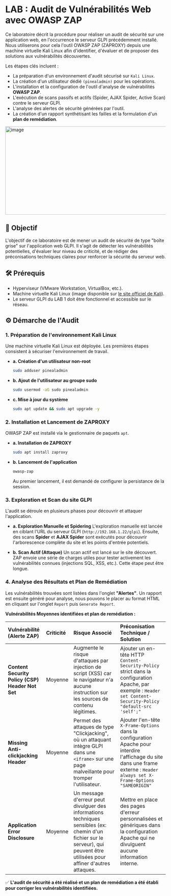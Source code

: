 # LAB : Audit de Vulnérabilités Web avec OWASP ZAP

Ce laboratoire décrit la procédure pour réaliser un audit de sécurité sur une application web, en l'occurrence le serveur GLPI précédemment installé. Nous utiliserons pour cela l'outil OWASP ZAP (ZAPROXY) depuis une machine virtuelle Kali Linux afin d'identifier, d'évaluer et de proposer des solutions aux vulnérabilités découvertes.

Les étapes clés incluent :

  * La préparation d'un environnement d'audit sécurisé sur `Kali Linux`.
  * La création d'un utilisateur dédié `(pinealadmin)` pour les opérations.
  * L'installation et la configuration de l'outil d'analyse de vulnérabilités **OWASP ZAP**.
  * L'exécution de scans passifs et actifs (Spider, AJAX Spider, Active Scan) contre le serveur GLPI.
  * L'analyse des alertes de sécurité générées par l'outil.
  * La création d'un rapport synthétisant les failles et la formulation d'un **plan de remédiation**.

<img width="860" height="277" alt="image" src="https://github.com/user-attachments/assets/18096f92-559e-4b72-a705-afd7be9ad4b7" />


## 🎯 Objectif

L'objectif de ce laboratoire est de mener un audit de sécurité de type "boîte grise" sur l'application web GLPI. Il s'agit de détecter les vulnérabilités potentielles, d'évaluer leur niveau de criticité, et de rédiger des préconisations techniques claires pour renforcer la sécurité du serveur web.

## 🛠️ Prérequis

  * Hyperviseur (VMware Workstation, VirtualBox, etc.).
  * Machine virtuelle Kali Linux (image disponible sur [le site officiel de Kali](https://www.kali.org/get-kali/#kali-virtual-machines)).
  * Le serveur GLPI du LAB 1 doit être fonctionnel et accessible sur le réseau.

## ⚙️ Démarche de l'Audit

### 1\. Préparation de l'environnement Kali Linux

Une machine virtuelle Kali Linux est déployée. Les premières étapes consistent à sécuriser l'environnement de travail.

  * **a. Création d'un utilisateur non-root**
    ```bash
    sudo adduser pinealadmin
    ```
  * **b. Ajout de l'utilisateur au groupe sudo**
    ```bash
    sudo usermod -aG sudo pinealadmin
    ```
  * **c. Mise à jour du système**
    ```bash
    sudo apt update && sudo apt upgrade -y
    ```

### 2\. Installation et Lancement de ZAPROXY

OWASP ZAP est installé via le gestionnaire de paquets `apt`.

  * **a. Installation de ZAPROXY**
    ```bash
    sudo apt install zaproxy
    ```
  * **b. Lancement de l'application**
    ```bash
    owasp-zap
    ```
    Au premier lancement, il est demandé de configurer la persistance de la session.

### 3\. Exploration et Scan du site GLPI

L'audit se déroule en plusieurs phases pour découvrir et attaquer l'application.

  * **a. Exploration Manuelle et Spidering**
    L'exploration manuelle est lancée en ciblant l'URL du serveur GLPI (`http://192.168.1.22/glpi`). Ensuite, des scans **Spider** et **AJAX Spider** sont exécutés pour découvrir l'arborescence complète du site et les points d'entrée potentiels.

  * **b. Scan Actif (Attaque)**
    Un scan actif est lancé sur le site découvert. ZAP envoie une série de charges utiles pour tester activement les vulnérabilités connues (injections SQL, XSS, etc.). Cette étape peut être longue.

### 4\. Analyse des Résultats et Plan de Remédiation

Les vulnérabilités trouvées sont listées dans l'onglet **"Alertes"**.
Un rapport est ensuite généré pour analyse, nous pouvons le placer au format HTML en cliquant sur l'onglet `Report` puis `Generate Report`.

**Vulnérabilités Moyennes identifiées et plan de remédiation :**

| Vulnérabilité (Alerte ZAP) | Criticité | Risque Associé | Préconisation Technique / Solution |
| :--- | :--- | :--- | :--- |
| **Content Security Policy (CSP) Header Not Set** | Moyenne | Augmente le risque d'attaques par injection de script (XSS) car le navigateur n'a aucune instruction sur les sources de contenu légitimes. | Ajouter un en-tête HTTP `Content-Security-Policy` strict dans la configuration Apache, par exemple : `Header set Content-Security-Policy "default-src 'self';"` |
| **Missing Anti-clickjacking Header** | Moyenne | Permet des attaques de type "Clickjacking", où un attaquant intègre GLPI dans une `<iframe>` sur une page malveillante pour tromper l'utilisateur. | Ajouter l'en-tête `X-Frame-Options` dans la configuration Apache pour interdire l'affichage du site dans une frame externe : `Header always set X-Frame-Options "SAMEORIGIN"` |
| **Application Error Disclosure** | Moyenne | Un message d'erreur peut divulguer des informations techniques sensibles (ex: chemin d'un fichier sur le serveur), qui peuvent être utilisées pour affiner d'autres attaques. | Mettre en place des pages d'erreur personnalisées et génériques dans la configuration Apache qui ne divulguent aucune information interne. |

✅ **L'audit de sécurité a été réalisé et un plan de remédiation a été établi pour corriger les vulnérabilités identifiées.**
